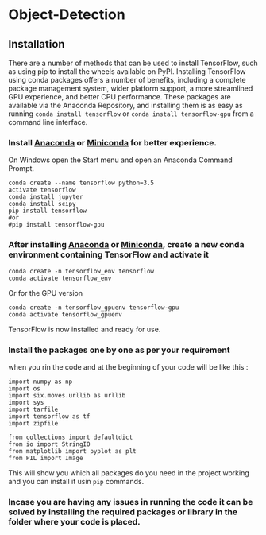 # Object-Detection

## Installation

There are a number of methods that can be used to install TensorFlow, such as using pip to install the wheels available on PyPI. Installing TensorFlow using conda packages offers a number of benefits, including a complete package management system, wider platform support, a more streamlined GPU experience, and better CPU performance. These packages are available via the Anaconda Repository, and installing them is as easy as running ```conda install tensorflow``` or ```conda install tensorflow-gpu``` from a command line interface.

### Install [Anaconda](https://www.anaconda.com/distribution/) or [Miniconda](https://docs.conda.io/en/latest/miniconda.html) for better experience.

On Windows open the Start menu and open an Anaconda Command Prompt.

```
conda create --name tensorflow python=3.5
activate tensorflow
conda install jupyter
conda install scipy
pip install tensorflow
#or
#pip install tensorflow-gpu
```

### After installing [Anaconda](https://www.anaconda.com/distribution/) or [Miniconda](https://docs.conda.io/en/latest/miniconda.html), create a new conda environment containing TensorFlow and activate it

```
conda create -n tensorflow_env tensorflow
conda activate tensorflow_env
```

Or for the GPU version

```
conda create -n tensorflow_gpuenv tensorflow-gpu
conda activate tensorflow_gpuenv
```

TensorFlow is now installed and ready for use. 

### Install the packages one by one as per your requirement

when you rin the code and at the beginning of your code will be like this :

```
import numpy as np
import os
import six.moves.urllib as urllib
import sys
import tarfile
import tensorflow as tf
import zipfile

from collections import defaultdict
from io import StringIO
from matplotlib import pyplot as plt
from PIL import Image
```
This will show you which all packages do you need in the project working and you can install it usin ```pip``` commands.

### Incase you are having any issues in running the code it can be solved by installing the required packages or library in the folder where your code is placed.
